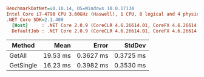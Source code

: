 ``` ini

BenchmarkDotNet=v0.10.14, OS=Windows 10.0.17134
Intel Core i7-4790 CPU 3.60GHz (Haswell), 1 CPU, 8 logical and 4 physical cores
.NET Core SDK=2.1.400
  [Host]     : .NET Core 2.0.9 (CoreCLR 4.6.26614.01, CoreFX 4.6.26614.01), 64bit RyuJIT
  DefaultJob : .NET Core 2.0.9 (CoreCLR 4.6.26614.01, CoreFX 4.6.26614.01), 64bit RyuJIT


```
|    Method |     Mean |     Error |    StdDev |
|---------- |---------:|----------:|----------:|
|    GetAll | 19.53 ms | 0.3627 ms | 0.3725 ms |
| GetSingle | 16.23 ms | 0.3982 ms | 0.3530 ms |

